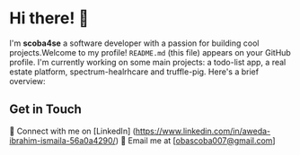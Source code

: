 # Hi there! 👋

I'm **scoba4se** a software developer with a passion for building cool projects.Welcome to my profile! `README.md` (this file) appears on your GitHub profile.
I'm currently working on some main projects: a todo-list app,  a real estate platform, spectrum-healrhcare and truffle-pig. Here's a brief overview:

## Get in Touch
🔗 Connect with me on [LinkedIn]  (https://www.linkedin.com/in/aweda-ibrahim-ismaila-56a0a4290/)
 📧 Email me at [obascoba007@gmail.com]
